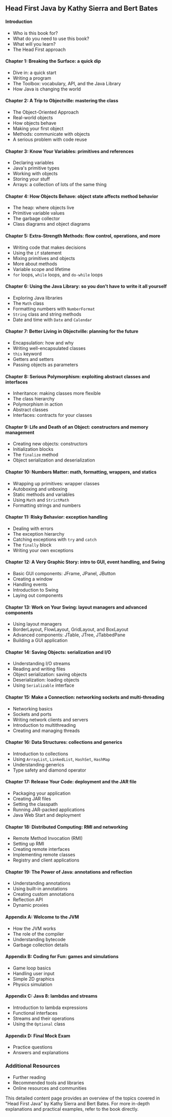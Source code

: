 ## Head First Java by Kathy Sierra and Bert Bates

#### Introduction
- Who is this book for?
- What do you need to use this book?
- What will you learn?
- The Head First approach

#### Chapter 1: Breaking the Surface: a quick dip
- Dive in: a quick start
- Writing a program
- The Toolbox: vocabulary, API, and the Java Library
- How Java is changing the world

#### Chapter 2: A Trip to Objectville: mastering the class
- The Object-Oriented Approach
- Real-world objects
- How objects behave
- Making your first object
- Methods: communicate with objects
- A serious problem with code reuse

#### Chapter 3: Know Your Variables: primitives and references
- Declaring variables
- Java's primitive types
- Working with objects
- Storing your stuff
- Arrays: a collection of lots of the same thing

#### Chapter 4: How Objects Behave: object state affects method behavior
- The heap: where objects live
- Primitive variable values
- The garbage collector
- Class diagrams and object diagrams

#### Chapter 5: Extra-Strength Methods: flow control, operations, and more
- Writing code that makes decisions
- Using the `if` statement
- Mixing primitives and objects
- More about methods
- Variable scope and lifetime
- `for` loops, `while` loops, and `do-while` loops

#### Chapter 6: Using the Java Library: so you don’t have to write it all yourself
- Exploring Java libraries
- The `Math` class
- Formatting numbers with `NumberFormat`
- `String` class and string methods
- Date and time with `Date` and `Calendar`

#### Chapter 7: Better Living in Objectville: planning for the future
- Encapsulation: how and why
- Writing well-encapsulated classes
- `this` keyword
- Getters and setters
- Passing objects as parameters

#### Chapter 8: Serious Polymorphism: exploiting abstract classes and interfaces
- Inheritance: making classes more flexible
- The class hierarchy
- Polymorphism in action
- Abstract classes
- Interfaces: contracts for your classes

#### Chapter 9: Life and Death of an Object: constructors and memory management
- Creating new objects: constructors
- Initialization blocks
- The `finalize` method
- Object serialization and deserialization

#### Chapter 10: Numbers Matter: math, formatting, wrappers, and statics
- Wrapping up primitives: wrapper classes
- Autoboxing and unboxing
- Static methods and variables
- Using `Math` and `StrictMath`
- Formatting strings and numbers

#### Chapter 11: Risky Behavior: exception handling
- Dealing with errors
- The exception hierarchy
- Catching exceptions with `try` and `catch`
- The `finally` block
- Writing your own exceptions

#### Chapter 12: A Very Graphic Story: intro to GUI, event handling, and Swing
- Basic GUI components: JFrame, JPanel, JButton
- Creating a window
- Handling events
- Introduction to Swing
- Laying out components

#### Chapter 13: Work on Your Swing: layout managers and advanced components
- Using layout managers
- BorderLayout, FlowLayout, GridLayout, and BoxLayout
- Advanced components: JTable, JTree, JTabbedPane
- Building a GUI application

#### Chapter 14: Saving Objects: serialization and I/O
- Understanding I/O streams
- Reading and writing files
- Object serialization: saving objects
- Deserialization: loading objects
- Using `Serializable` interface

#### Chapter 15: Make a Connection: networking sockets and multi-threading
- Networking basics
- Sockets and ports
- Writing network clients and servers
- Introduction to multithreading
- Creating and managing threads

#### Chapter 16: Data Structures: collections and generics
- Introduction to collections
- Using `ArrayList`, `LinkedList`, `HashSet`, `HashMap`
- Understanding generics
- Type safety and diamond operator

#### Chapter 17: Release Your Code: deployment and the JAR file
- Packaging your application
- Creating JAR files
- Setting the classpath
- Running JAR-packed applications
- Java Web Start and deployment

#### Chapter 18: Distributed Computing: RMI and networking
- Remote Method Invocation (RMI)
- Setting up RMI
- Creating remote interfaces
- Implementing remote classes
- Registry and client applications

#### Chapter 19: The Power of Java: annotations and reflection
- Understanding annotations
- Using built-in annotations
- Creating custom annotations
- Reflection API
- Dynamic proxies

#### Appendix A: Welcome to the JVM
- How the JVM works
- The role of the compiler
- Understanding bytecode
- Garbage collection details

#### Appendix B: Coding for Fun: games and simulations
- Game loop basics
- Handling user input
- Simple 2D graphics
- Physics simulation

#### Appendix C: Java 8: lambdas and streams
- Introduction to lambda expressions
- Functional interfaces
- Streams and their operations
- Using the `Optional` class

#### Appendix D: Final Mock Exam
- Practice questions
- Answers and explanations

### Additional Resources
- Further reading
- Recommended tools and libraries
- Online resources and communities

This detailed content page provides an overview of the topics covered in "Head First Java" by Kathy Sierra and Bert Bates. For more in-depth explanations and practical examples, refer to the book directly.